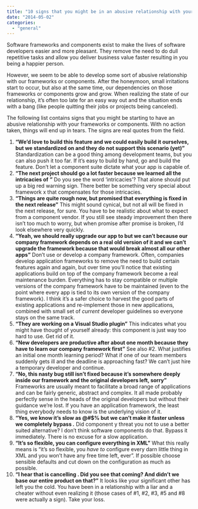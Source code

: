 ```yaml
---
title: "10 signs that you might be in an abusive relationship with your software frameworks and components"
date: "2014-05-02"
categories: 
  - "general"
---
```


Software frameworks and components exist to make the lives of software developers easier and more pleasant. They remove the need to do dull repetitive tasks and allow you deliver business value faster resulting in you being a happier person.

However, we seem to be able to develop some sort of abusive relationship with our frameworks or components. After the honeymoon, small irritations start to occur, but also at the same time, our dependencies on those frameworks or components grow and grow. When realizing the state of our relationship, it’s often too late for an easy way out and the situation ends with a bang (like people quitting their jobs or projects being canceled).

The following list contains signs that you might be starting to have an abusive relationship with your frameworks or components. With no action taken, things will end up in tears. The signs are real quotes from the field.

1. **“We’d love to build this feature and we could easily build it ourselves, but we standardized on _<component suite>_ and they do not support this scenario (yet)”** Standardization can be a good thing among development teams, but you can also push it too far. If it’s easy to build by hand, go and build the feature. Don’t let a component suite dictate what your app is capable of.
2. **“The next project should go a lot faster because we learned all the intricacies of _<framework x>”_** Do you see the word ‘intricacies’? That alone should put up a big red warning sign. There better be something very special about framework x that compensates for those intricacies.
3. **“Things are quite rough now, but _<component vendor>_ promised that everything is fixed in the next release”** This might sound cynical, but not all will be fixed in the next release, for sure. You have to be realistic about what to expect from a component vendor. If you still see steady improvement then there isn’t too much to worry, but when promise after promise is broken, I’d look elsewhere very quickly.
4. **“Yeah, we should really upgrade our app to _<new and much improved version of a library>_ but we can’t because our company framework depends on a real old version of it and we can’t upgrade the framework because that would break almost all our other apps”** Don’t use or develop a company framework. Often, companies develop application frameworks to remove the need to build certain features again and again, but over time you’ll notice that existing applications build on top of the company framework become a real maintenance burden. Everything has to stay compatible or multiple versions of the company framework have to be maintained (even to the point where every app is tied to its own version of the company framework). I think it’s a safer choice to harvest the good parts of existing applications and re-implement those in new applications, combined with small set of _current_ developer guidelines so everyone stays on the same track.
5. **“They are working on a Visual Studio plugin”** This indicates what you might have thought of yourself already: this component is just way too hard to use. Get rid of it.
6. **“New developers are productive after about one month because they have to learn our company framework first”** See also #2. What justifies an initial one month learning period? What if one of our team members suddenly gets ill and the deadline is approaching fast? We can’t just hire a temporary developer and continue.
7. **“No, this nasty bug still isn’t fixed because it’s somewhere deeply inside our framework and the original developers left, sorry”** Frameworks are usually meant to facilitate a broad range of applications and can be fairly generic, abstract and complex. It all made probably perfectly sense in the heads of the original developers but without their guidance we’re lost. If you have an application framework, the least thing everybody needs to know is the underlying vision of it.
8. **“Yes, we know it’s slow as @#$% but we can’t make it faster unless we completely bypass _<component y>._** Did component y threat you not to use a better suited alternative? I don’t think software components do that. Bypass it immediately. There is no excuse for a slow application.
9. **“It’s so flexible, you can configure everything in XML”** What this really means is “it’s so flexible, you _have to_ configure every darn little thing in XML and you won’t have any free time left, ever”. If possible choose sensible defaults and cut down on the configuration as much as possible.
10. **“I hear that _<vendor x>_ is cancelling _<technology y>_. Did you see that coming? And didn’t we base our entire product on that?”** It looks like your significant other has left you the cold. You have been in a relationship with a liar and a cheater without even realizing it (those cases of #1, #2, #3, #5 and #8 were actually a sign). Take your loss.
